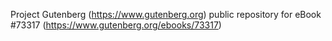 Project Gutenberg (https://www.gutenberg.org) public repository for
eBook #73317 (https://www.gutenberg.org/ebooks/73317)
